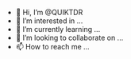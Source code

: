 - 👋 Hi, I’m @QUIKTDR
- 👀 I’m interested in ...
- 🌱 I’m currently learning ...
- 💞️ I’m looking to collaborate on ...
- 📫 How to reach me ...

<!---
QUIKTDR/QUIKTDR is a ✨ special ✨ repository because its `README.md` (this file) appears on your GitHub profile.
You can click the Preview link to take a look at your changes.
--->
